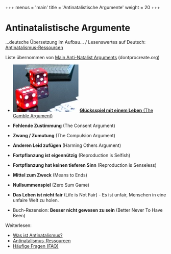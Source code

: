 +++
menus = 'main'
title = 'Antinatalistische Argumente'
weight = 20
+++

# Antinatalistische Argumente

...deutsche Übersetzung im Aufbau... / Lesenswertes auf Deutsch: [Antinatalismus-Ressourcen](../antinatalismus-ressourcen)

Liste übernommen von [Main Anti-Natalist Arguments](https://dontprocreate.org/main-anti-natalist-arguments/) (dontprocreate.org)

* ![](images/poker_game_play_gambling_luck_lucky_dice_craps_cube-556878-crop1.jpg)
    [**Glücksspiel mit einem Leben** (The Gamble Argument)](https://dontprocreate.org/main-anti-natalist-arguments/risk/)

* **Fehlende Zustimmung** (The Consent Argument)
* **Zwang / Zumutung** (The Compulsion Argument)
* **Anderen Leid zufügen** (Harming Others Argument)
* **Fortpflanzung ist eigennützig** (Reproduction is Selfish)
* **Fortpflanzung hat keinen tieferen Sinn** (Reproduction is Senseless)
* **Mittel zum Zweck** (Means to Ends)
* **Nullsummenspiel** (Zero Sum Game)
* **Das Leben ist nicht fair** (Life is Not Fair) - Es ist unfair, Menschen in eine unfaire Welt zu holen.
* Buch-Rezension: **Besser nicht gewesen zu sein** (Better Never To Have Been)

Weiterlesen:

* [Was ist Antinatalismus?](../antinatalismus-definition)
* [Antinatalismus-Ressourcen](../antinatalismus-ressourcen)
* [Häufige Fragen (FAQ)](../faq)
